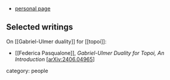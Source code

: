 
* [personal page](https://www.federicapasqualone.com/)


## Selected writings

On [[Gabriel-Ulmer duality]] for [[topoi]]:

* [[Federica Pasqualone]], *Gabriel-Ulmer Duality for Topoi, An Introduction* &lbrack;[arXiv:2406.04965](https://arxiv.org/abs/2406.04965)&rbrack;


category: people
